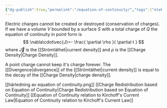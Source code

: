 ```yaml
---
{"dg-publish":true,"permalink":"/equation-of-continuity/","tags":["elektromagnetiskfältteori"]}
---
```


Electric charges cannot be created or destroyed (conservation of charges). If we have a volume $V$ bounded by a surface $S$ with a total charge of $Q$ the equation of continuity in point form is 
$$
\nabla\cdot\vec{J}=- \frac{ \partial \rho }{ \partial t } 
$$
where $\vec{J}$ is the [[Strömtäthet\|current density]] and $\rho$ is the [[Charge Density\|Charge Density]].

A point charge cannot keep it's charge forever. The [[Divergence\|divergence]] of the [[Strömtäthet\|current density]] is equal to the decay of the [[Charge Density\|charge density]].


[[härledning av equation of continuity.png]]
[[Charge Redistribution based on Equation of Continuity\|Charge Redistribution based on Equation of Continuity]]
[[Equation of Continuity relation to Kirchoff's Current Law\|Equation of Continuity relation to Kirchoff's Current Law]]
